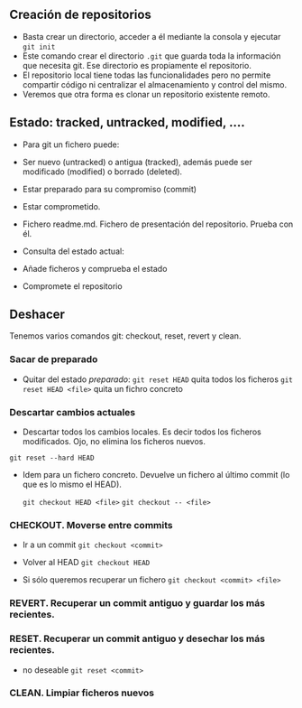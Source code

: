 ## Creación de repositorios
- Basta crear un directorio, acceder a él mediante la consola y ejecutar `git init`
- Este comando crear el directorio `.git` que guarda toda la información que necesita git. Ese directorio es propiamente el repositorio.
- El repositorio local tiene todas las funcionalidades pero no permite compartir código ni centralizar el almacenamiento y control del mismo.
- Veremos que otra forma es clonar un repositorio existente remoto.

## Estado: tracked, untracked, modified,  ....
- Para git un fichero puede:
 - Ser nuevo (untracked) o antigua (tracked), además puede ser modificado (modified) o borrado (deleted).
 - Estar preparado para su compromiso (commit)
 - Estar comprometido.

- Fichero readme.md. Fichero de presentación del repositorio. Prueba con él.
 
- Consulta del estado actual:

- Añade ficheros y comprueba el estado

- Compromete el repositorio

## Deshacer 
Tenemos varios comandos git: checkout, reset, revert y clean.

### Sacar de preparado
- Quitar del estado _preparado_: 
 `git reset HEAD` quita todos los ficheros
 `git reset HEAD <file>` quita un fichro concreto 
 


### Descartar cambios actuales
- Descartar todos los cambios locales. Es decir todos los ficheros modificados. Ojo, no elimina los ficheros nuevos.

 `git reset --hard HEAD`
 
- Idem para un fichero concreto. Devuelve un fichero al último commit (lo que es lo mismo el HEAD).

  `git checkout HEAD <file>`
  `git checkout -- <file>`


### CHECKOUT. Moverse entre commits
- Ir a un commit
`git checkout <commit>`
 
 - Volver al HEAD
 `git checkout HEAD`
 
 - Si sólo queremos recuperar un fichero
`git checkout <commit> <file>`
 
### REVERT. Recuperar un commit antiguo y guardar los más recientes.


### RESET. Recuperar un commit antiguo y desechar los más recientes.

- no deseable
`git reset <commit>`
 
### CLEAN. Limpiar ficheros nuevos 
 
 <!-- 
- Revertir un commit produciendo uno nuevo con cambios contrarios:

  `git revert <commit>`

- Resetear el HEAD a un commit previo ... 
 - ... y descartar los commit posteriores
 
 `$ git reset --hard <commit>`
 - ... y preservar los cambios como cambios _unstaged_

 `$ git reset <commit>`

 - ... y preservar los cambios no comprometidos
  `$ git reset --keep <commit>`
 
 --<